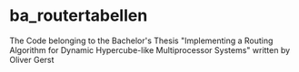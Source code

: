 # ba_routertabellen
The Code belonging to the Bachelor's Thesis "Implementing a Routing Algorithm for Dynamic Hypercube-like Multiprocessor Systems" written by Oliver Gerst

